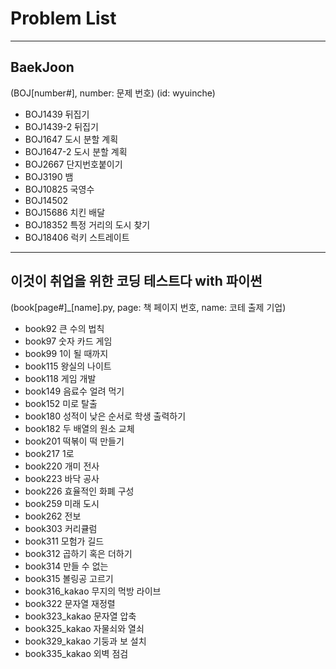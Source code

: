# Problem List
---------------------------------------

## BaekJoon
(BOJ[number#], number: 문제 번호)
(id: wyuinche)

- BOJ1439 뒤집기
- BOJ1439-2 뒤집기
- BOJ1647 도시 분할 계획
- BOJ1647-2 도시 분할 계획
- BOJ2667 단지번호붙이기
- BOJ3190 뱀
- BOJ10825 국영수
- BOJ14502 
- BOJ15686 치킨 배달
- BOJ18352 특정 거리의 도시 찾기
- BOJ18406 럭키 스트레이트

-------------------------------------

## 이것이 취업을 위한 코딩 테스트다 with 파이썬
(book[page#]_[name].py, page: 책 페이지 번호, name: 코테 출제 기업)

- book92 큰 수의 법칙
- book97 숫자 카드 게임
- book99 1이 될 때까지
- book115 왕실의 나이트
- book118 게임 개발
- book149 음료수 얼려 먹기
- book152 미로 탈출
- book180 성적이 낮은 순서로 학생 출력하기
- book182 두 배열의 원소 교체
- book201 떡볶이 떡 만들기
- book217 1로 
- book220 개미 전사
- book223 바닥 공사
- book226 효율적인 화폐 구성
- book259 미래 도시
- book262 전보
- book303 커리큘럼
- book311 모험가 길드
- book312 곱하기 혹은 더하기
- book314 만들 수 없는 
- book315 볼링공 고르기
- book316_kakao 무지의 먹방 라이브
- book322 문자열 재정렬
- book323_kakao 문자열 압축
- book325_kakao 자물쇠와 열쇠
- book329_kakao 기둥과 보 설치
- book335_kakao 외벽 점검
